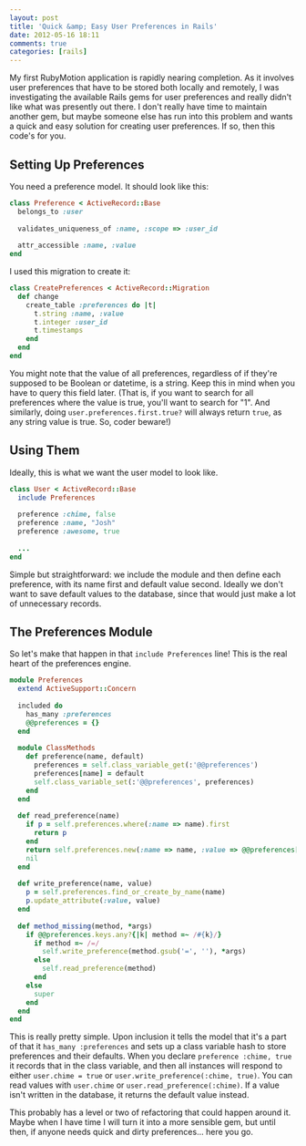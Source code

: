 ```yaml
---
layout: post
title: 'Quick &amp; Easy User Preferences in Rails'
date: 2012-05-16 18:11
comments: true
categories: [rails]
---
```

My first RubyMotion application is rapidly nearing completion. As it involves user preferences that have to be stored both locally and remotely, I was investigating the available Rails gems for user preferences and really didn't like what was presently out there. I don't really have time to maintain another gem, but maybe someone else has run into this problem and wants a quick and easy solution for creating user preferences. If so, then this code's for you.

<!-- more -->

## Setting Up Preferences

You need a preference model. It should look like this:

```ruby
class Preference < ActiveRecord::Base
  belongs_to :user
  
  validates_uniqueness_of :name, :scope => :user_id
  
  attr_accessible :name, :value
end
```

I used this migration to create it:

```ruby
class CreatePreferences < ActiveRecord::Migration
  def change
    create_table :preferences do |t|
      t.string :name, :value
      t.integer :user_id
      t.timestamps
    end
  end
end
```

You might note that the value of all preferences, regardless of if they're supposed to be Boolean or datetime, is a string. Keep this in mind when you have to query this field later. (That is, if you want to search for all preferences where the value is true, you'll want to search for "1". And similarly, doing `user.preferences.first.true?` will always return `true`, as any string value is true. So, coder beware!)

## Using Them

Ideally, this is what we want the user model to look like.

```ruby
class User < ActiveRecord::Base
  include Preferences
  
  preference :chime, false
  preference :name, "Josh"
  preference :awesome, true
  
  ...
end
```

Simple but straightforward: we include the module and then define each preference, with its name first and default value second. Ideally we don't want to save default values to the database, since that would just make a lot of unnecessary records.

## The Preferences Module

So let's make that happen in that `include Preferences` line! This is the real heart of the preferences engine.

```ruby
module Preferences
  extend ActiveSupport::Concern
  
  included do
    has_many :preferences
    @@preferences = {}
  end
  
  module ClassMethods
    def preference(name, default)
      preferences = self.class_variable_get(:'@@preferences')
      preferences[name] = default
      self.class_variable_set(:'@@preferences', preferences)
    end
  end
  
  def read_preference(name)
    if p = self.preferences.where(:name => name).first
      return p
    end
    return self.preferences.new(:name => name, :value => @@preferences[name]) if @@preferences.has_key?(name)
    nil
  end
  
  def write_preference(name, value)
    p = self.preferences.find_or_create_by_name(name)
    p.update_attribute(:value, value)
  end
  
  def method_missing(method, *args)
    if @@preferences.keys.any?{|k| method =~ /#{k}/}
      if method =~ /=/
        self.write_preference(method.gsub('=', ''), *args)
      else
        self.read_preference(method)
      end
    else
      super
    end
  end
end
```

This is really pretty simple. Upon inclusion it tells the model that it's a part of that it `has_many :preferences` and sets up a class variable hash to store preferences and their defaults. When you declare `preference :chime, true` it records that in the class variable, and then all instances will respond to either `user.chime = true` or `user.write_preference(:chime, true)`. You can read values with `user.chime` or `user.read_preference(:chime)`. If a value isn't written in the database, it returns the default value instead.

This probably has a level or two of refactoring that could happen around it. Maybe when I have time I will turn it into a more sensible gem, but until then, if anyone needs quick and dirty preferences... here you go.